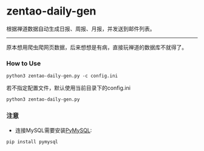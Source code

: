 # zentao-daily-gen
根据禅道数据自动生成日报、周报、月报，并发送到邮件列表。

---

原本想用爬虫爬网页数据，后来想想是有病，直接玩禅道的数据库不就得了。


### How to Use

```
python3 zentao-daily-gen.py -c config.ini
```
若不指定配置文件，默认使用当前目录下的config.ini
```
python3 zentao-daily-gen.py 
```

### 注意
- 连接MySQL需要安装[PyMySQL](https://pypi.org/project/PyMySQL/):
```
pip install pymysql
```


